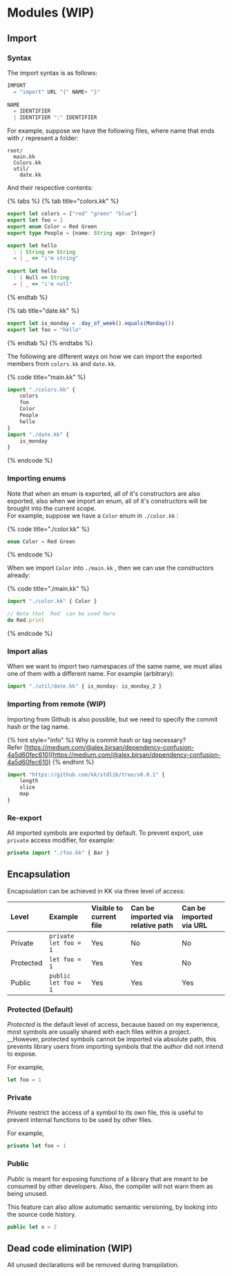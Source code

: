 # Modules \(WIP\)

## Import

### Syntax

The import syntax is as follows:

```c
IMPORT 
  = "import" URL "{" NAME+ "}"
  
NAME
  = IDENTIFIER 
  | IDENTIFIER ":" IDENTIFIER
```

For example, suppose we have the following files, where name that ends with `/` represent a folder:

```text
root/
  main.kk
  Colors.kk
  util/
    date.kk
```

And their respective contents:

{% tabs %}
{% tab title="colors.kk" %}
```typescript
export let colors = ["red" "green" "blue"]
export let foo = 1
export enum Color = Red Green
export type People = {name: String age: Integer}

export let hello
  : | String => String
  = | _ => "i'm string"
  
export let hello 
  : | Null => String
  = | _ => "i'm null"
```
{% endtab %}

{% tab title="date.kk" %}
```typescript
export let is_monday = .day_of_week().equals(Monday())
export let foo = "hello"
```
{% endtab %}
{% endtabs %}

The following are different ways on how we can import the exported members from `colors.kk` and `date.kk`.

{% code title="main.kk" %}
```typescript
import "./colors.kk" {
    colors
    foo
    Color 
    People
    hello
}
import "./date.kk" {
    is_monday
}

```
{% endcode %}

### Importing enums

Note that when an enum is exported, all of it's constructors are also exported, also when we import an enum, all of it's constructors will be brought into the current scope.   
For example, suppose we have a `Color` enum in `./color.kk` :

{% code title="./color.kk" %}
```typescript
enum Color = Red Green
```
{% endcode %}

When we import `Color` into `./main.kk` , then we can use the constructors already:

{% code title="./main.kk" %}
```typescript
import "./color.kk" { Color }

// Note that `Red` can be used here
do Red.print
```
{% endcode %}

### Import alias

When we want to import two namespaces of the same name, we must alias one of them with a different name. For example \(arbitrary\):

```typescript
import "./util/date.kk" { is_monday: is_monday_2 }
```

### Importing from remote \(WIP\)

Importing from Github is also possible, but we need to specify the commit hash or the tag name.   


{% hint style="info" %}
Why is commit hash or tag necessary?  
Refer [https://medium.com/@alex.birsan/dependency-confusion-4a5d60fec610](https://medium.com/@alex.birsan/dependency-confusion-4a5d60fec610)
{% endhint %}

```typescript
import "https://github.com/kk/stdlib/tree/v0.0.1" { 
    length
    slice
    map
}
```

### Re-export

All imported symbols are exported by default. To prevent export, use `private` access modifier, for example:

```typescript
private import "./foo.kk" { Bar }
```

## Encapsulation

Encapsulation can be achieved in KK via three level of access:

| Level | Example | Visible to current file | Can be imported via relative path | Can be imported via URL |
| :--- | :--- | :--- | :--- | :--- |
| Private | `private let foo = 1` | Yes | No | No |
| Protected | `let foo = 1` | Yes | Yes | No |
| Public | `public let foo = 1` | Yes | Yes | Yes |

### Protected \(Default\)

_Protected_ is the default level of access, because based on my experience, most symbols are usually shared with each files within a project. __However, protected symbols cannot be imported via absolute path, this prevents library users from importing symbols that the author did not intend to expose.

For example,

```typescript
let foo = 1
```

### Private

_Private_ restrict the access of a symbol to its own file, this is useful to prevent internal functions to be used by other files.  

For example,

```typescript
private let foo = 1
```

### Public

_Public_  is meant for exposing functions of a library that are meant to be consumed by other developers. Also, the compiler will not warn them as being unused.

This feature can also allow automatic semantic versioning, by looking into the source code history.

```typescript
public let x = 2
```

## Dead code elimination \(WIP\)

All unused declarations will be removed during transpilation.

